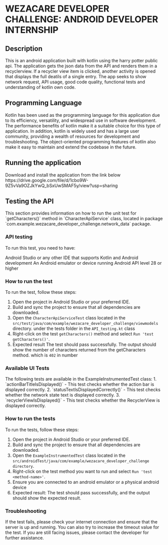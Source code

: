 <h1>WEZACARE DEVELOPER CHALLENGE: ANDROID DEVELOPER INTERNSHIP</h1>

<h2>Description</h2>
This is an android application built with kotlin using the harry potter public api. The application gets the json data from the API and renders them in a recyclerview. If a recycler view item is clicked, another activity is opened that displays the full deatils of a single entry. The app seeks to show network request, API usage, good code quality, functional tests and understanding of kotlin own code.


<h2>Programming Language</h2>
Kotlin has been used as the programming language for this application due to its efficiency, versatility, and widespread use in software development. The performance benefits of kotlin  make it a suitable choice for this type of application. In addition, kotlin is widely used and has a large user community, providing a wealth of resources for development and troubleshooting. The object-oriented programming features of kotlin also make it easy to maintain and extend the codebase in the future.

<h2>Running the application</h2>
Download and install the application from the link below
https://drive.google.com/file/d/1cbo9W-9Z5vVa9OZJkYwQ_bSxUwSMAF5y/view?usp=sharing


<h2>Testing the API</h2>
This section provides information on how to run the unit test for `getCharacters()` method in `CharacterApiService` class, 
located in package `com.example.wezacare_developer_challenge.network_data` package.

<h3>API testing</h3>
To run this test, you need to have:

Android Studio or any other IDE that supports Kotlin and Android development
An Android emulator or device running Android API level 28 or higher

<h3>How to run the test</h3>
To run the test, follow these steps:

1. Open the project in Android Studio or your preferred IDE.
2. Build and sync the project to ensure that all dependencies are downloaded.
3. Open the `CharacterApiServiceTest` class located in the `src/test/java/com/example/wezacare_developer_challenge/viewmodels` directory. 
   under the tests folder in the `API_testing.kt` class
4. Right-click on the test `getCharacters()` method and select `Run 'test getCharacters()'`.
5. Expected result
   The test should pass successfully.
   The output should show the number of characters returned from the getCharacters method. which is `402` in number

<h3>Available UI Tests</h3>
The following tests are available in the ExampleInstrumentedTest class:
1. `actionBarTitleIsDisplayed()` - This test checks whether the action bar is displayed correctly.
2. `statusTextIsDisplayedCorrectly()` - This test checks whether the network state text is displayed correctly.
3. `recyclerViewIsDisplayed()` - This test checks whether the RecyclerView is displayed correctly.

<h3>How to run the tests</h3>
To run the tests, follow these steps:

1. Open the project in Android Studio or your preferred IDE.
2. Build and sync the project to ensure that all dependencies are downloaded.
3. Open the `ExampleInstrumentedTest` class located in the `src/androidTest/java/com/example/wezacare_developer_challenge directory`.
4. Right-click on the test method you want to run and select `Run 'test <method-name>'`.
5. Ensure you are connected to an android emulator or a physical android device
6. Expected result:
The test should pass successfully, and the output should show the expected result.

<h3>Troubleshooting</h3>
If the test fails, please check your internet connection and ensure that the server is up and running. You can also try to increase the timeout value for the test. If you are still facing issues, please contact the developer for further assistance.

      


